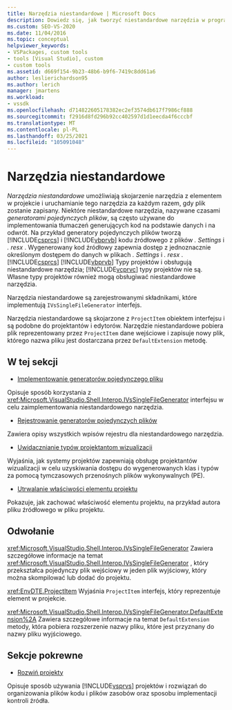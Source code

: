 ```yaml
---
title: Narzędzia niestandardowe | Microsoft Docs
description: Dowiedz się, jak tworzyć niestandardowe narzędzia w programie Visual Studio, które kojarzą narzędzie z elementem w projekcie i uruchamiają to narzędzie za każdym razem, gdy plik zostanie zapisany.
ms.custom: SEO-VS-2020
ms.date: 11/04/2016
ms.topic: conceptual
helpviewer_keywords:
- VSPackages, custom tools
- tools [Visual Studio], custom
- custom tools
ms.assetid: d669f154-9b23-48b6-b9f6-7419c8dd61a6
author: leslierichardson95
ms.author: lerich
manager: jmartens
ms.workload:
- vssdk
ms.openlocfilehash: d714822605178382ec2ef3574db617f7986cf888
ms.sourcegitcommit: f2916d8fd296b92cc402597d1d1eecda4f6cccbf
ms.translationtype: MT
ms.contentlocale: pl-PL
ms.lasthandoff: 03/25/2021
ms.locfileid: "105091048"
---
```

# <a name="custom-tools"></a>Narzędzia niestandardowe
*Narzędzia niestandardowe* umożliwiają skojarzenie narzędzia z elementem w projekcie i uruchamianie tego narzędzia za każdym razem, gdy plik zostanie zapisany. Niektóre niestandardowe narzędzia, nazywane czasami *generatorami pojedynczych plików*, są często używane do implementowania tłumaczeń generujących kod na podstawie danych i na odwrót. Na przykład generatory pojedynczych plików tworzą [!INCLUDE[csprcs](../../data-tools/includes/csprcs_md.md)] i [!INCLUDE[vbprvb](../../code-quality/includes/vbprvb_md.md)] kodu źródłowego z plików *. Settings* i *. resx* . Wygenerowany kod źródłowy zapewnia dostęp z jednoznacznie określonym dostępem do danych w plikach *. Settings* i *. resx* . [!INCLUDE[csprcs](../../data-tools/includes/csprcs_md.md)] [!INCLUDE[vbprvb](../../code-quality/includes/vbprvb_md.md)] Typy projektów i obsługują niestandardowe narzędzia; [!INCLUDE[vcprvc](../../code-quality/includes/vcprvc_md.md)] typy projektów nie są. Własne typy projektów również mogą obsługiwać niestandardowe narzędzia.

 Narzędzia niestandardowe są zarejestrowanymi składnikami, które implementują `IVsSingleFileGenerator` interfejs.

 Narzędzia niestandardowe są skojarzone z `ProjectItem` obiektem interfejsu i są podobne do projektantów i edytorów. Narzędzie niestandardowe pobiera plik reprezentowany przez `ProjectItem` dane wejściowe i zapisuje nowy plik, którego nazwa pliku jest dostarczana przez `DefaultExtension` metodę.

## <a name="in-this-section"></a>W tej sekcji
- [Implementowanie generatorów pojedynczego pliku](../../extensibility/internals/implementing-single-file-generators.md)

 Opisuje sposób korzystania z <xref:Microsoft.VisualStudio.Shell.Interop.IVsSingleFileGenerator> interfejsu w celu zaimplementowania niestandardowego narzędzia.

- [Rejestrowanie generatorów pojedynczych plików](../../extensibility/internals/registering-single-file-generators.md)

 Zawiera opisy wszystkich wpisów rejestru dla niestandardowego narzędzia.

- [Uwidacznianie typów projektantom wizualizacji](../../extensibility/internals/exposing-types-to-visual-designers.md)

 Wyjaśnia, jak systemy projektów zapewniają obsługę projektantów wizualizacji w celu uzyskiwania dostępu do wygenerowanych klas i typów za pomocą tymczasowych przenośnych plików wykonywalnych (PE).

- [Utrwalanie właściwości elementu projektu](../../extensibility/persisting-the-property-of-a-project-item.md)

 Pokazuje, jak zachować właściwość elementu projektu, na przykład autora pliku źródłowego w pliku projektu.

## <a name="reference"></a>Odwołanie
 <xref:Microsoft.VisualStudio.Shell.Interop.IVsSingleFileGenerator> Zawiera szczegółowe informacje na temat <xref:Microsoft.VisualStudio.Shell.Interop.IVsSingleFileGenerator> , który przekształca pojedynczy plik wejściowy w jeden plik wyjściowy, który można skompilować lub dodać do projektu.

 <xref:EnvDTE.ProjectItem> Wyjaśnia `ProjectItem` interfejs, który reprezentuje element w projekcie.

 <xref:Microsoft.VisualStudio.Shell.Interop.IVsSingleFileGenerator.DefaultExtension%2A> Zawiera szczegółowe informacje na temat `DefaultExtension` metody, która pobiera rozszerzenie nazwy pliku, które jest przyznany do nazwy pliku wyjściowego.

## <a name="related-sections"></a>Sekcje pokrewne
- [Rozwiń projekty](../../extensibility/extending-projects.md)

 Opisuje sposób używania [!INCLUDE[vsprvs](../../code-quality/includes/vsprvs_md.md)] projektów i rozwiązań do organizowania plików kodu i plików zasobów oraz sposobu implementacji kontroli źródła.
